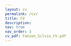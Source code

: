 ```yaml
---
layout: cv
permalink: /cv/
title: CV
description:
nav: true
nav_order: 3
cv_pdf: Fanzon_Silvio_CV.pdf
---
```

